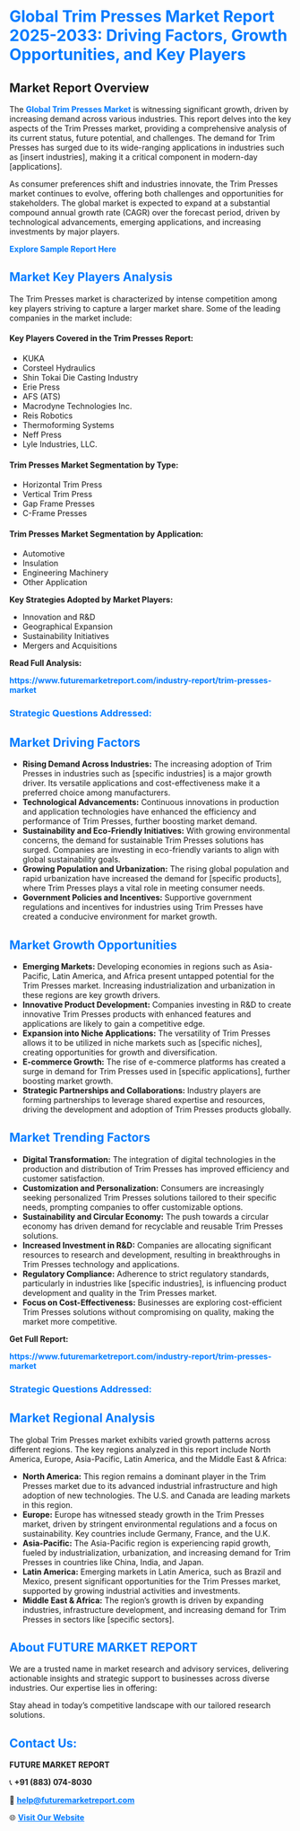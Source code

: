 <h1 style="color: #007BFF;">Global Trim Presses Market Report 2025-2033: Driving Factors, Growth Opportunities, and Key Players</h1>

<section id="overview">
<h2>Market Report Overview</h2>
<p>The <a href="https://www.futuremarketreport.com/industry-report/trim-presses-market" style="color: #007BFF; text-decoration: none;"><strong>Global Trim Presses Market</strong></a> is witnessing significant growth, driven by increasing demand across various industries. This report delves into the key aspects of the Trim Presses market, providing a comprehensive analysis of its current status, future potential, and challenges. The demand for Trim Presses has surged due to its wide-ranging applications in industries such as [insert industries], making it a critical component in modern-day [applications].</p>
<p>As consumer preferences shift and industries innovate, the Trim Presses market continues to evolve, offering both challenges and opportunities for stakeholders. The global market is expected to expand at a substantial compound annual growth rate (CAGR) over the forecast period, driven by technological advancements, emerging applications, and increasing investments by major players.</p>
</section>

<section id="overview">
<p><a href="https://www.futuremarketreport.com/request-sample/reportId=87593" style="color: #007BFF; text-decoration: none;"><strong>Explore Sample Report Here</strong></a></p>
</section>

<section id="key-players">
<h2 style="color: #007BFF;">Market Key Players Analysis</h2>
<p>The Trim Presses market is characterized by intense competition among key players striving to capture a larger market share. Some of the leading companies in the market include:</p>
<h4>Key Players Covered in the Trim Presses Report:</h4>
<ul><li>KUKA</li><li>Corsteel Hydraulics</li><li>Shin Tokai Die Casting Industry</li><li>Erie Press</li><li>AFS (ATS)</li><li>Macrodyne Technologies Inc.</li><li>Reis Robotics</li><li>Thermoforming Systems</li><li>Neff Press</li><li>Lyle Industries, LLC.</li></ul>
<h4>Trim Presses Market Segmentation by Type:</h4>
<ul><li>Horizontal Trim Press</li><li>Vertical Trim Press</li><li>Gap Frame Presses</li><li>C-Frame Presses</li></ul>

<h4>Trim Presses Market Segmentation by Application:</h4>
<ul><li>Automotive</li><li>Insulation</li><li>Engineering Machinery</li><li>Other Application</li></ul>
<p><strong>Key Strategies Adopted by Market Players:</strong></p>
<ul>
<li>Innovation and R&D</li>
<li>Geographical Expansion</li>
<li>Sustainability Initiatives</li>
<li>Mergers and Acquisitions</li>
</ul>
</section>

<section>
<p><strong>Read Full Analysis: </strong></p><a href="https://www.futuremarketreport.com/industry-report/trim-presses-market" style="color: #007BFF; text-decoration: none;"><strong>https://www.futuremarketreport.com/industry-report/trim-presses-market</strong></a>
<h3 style="color: #007BFF;">Strategic Questions Addressed:</h3>
</section>

<section id="driving-factors">
<h2 style="color: #007BFF;">Market Driving Factors</h2>
<ul>
<li><strong>Rising Demand Across Industries:</strong> The increasing adoption of Trim Presses in industries such as [specific industries] is a major growth driver. Its versatile applications and cost-effectiveness make it a preferred choice among manufacturers.</li>
<li><strong>Technological Advancements:</strong> Continuous innovations in production and application technologies have enhanced the efficiency and performance of Trim Presses, further boosting market demand.</li>
<li><strong>Sustainability and Eco-Friendly Initiatives:</strong> With growing environmental concerns, the demand for sustainable Trim Presses solutions has surged. Companies are investing in eco-friendly variants to align with global sustainability goals.</li>
<li><strong>Growing Population and Urbanization:</strong> The rising global population and rapid urbanization have increased the demand for [specific products], where Trim Presses plays a vital role in meeting consumer needs.</li>
<li><strong>Government Policies and Incentives:</strong> Supportive government regulations and incentives for industries using Trim Presses have created a conducive environment for market growth.</li>
</ul>
</section>

<section id="growth-opportunities">
<h2 style="color: #007BFF;">Market Growth Opportunities</h2>
<ul>
<li><strong>Emerging Markets:</strong> Developing economies in regions such as Asia-Pacific, Latin America, and Africa present untapped potential for the Trim Presses market. Increasing industrialization and urbanization in these regions are key growth drivers.</li>
<li><strong>Innovative Product Development:</strong> Companies investing in R&D to create innovative Trim Presses products with enhanced features and applications are likely to gain a competitive edge.</li>
<li><strong>Expansion into Niche Applications:</strong> The versatility of Trim Presses allows it to be utilized in niche markets such as [specific niches], creating opportunities for growth and diversification.</li>
<li><strong>E-commerce Growth:</strong> The rise of e-commerce platforms has created a surge in demand for Trim Presses used in [specific applications], further boosting market growth.</li>
<li><strong>Strategic Partnerships and Collaborations:</strong> Industry players are forming partnerships to leverage shared expertise and resources, driving the development and adoption of Trim Presses products globally.</li>
</ul>
</section>

<section id="trending-factors">
<h2 style="color: #007BFF;">Market Trending Factors</h2>
<ul>
<li><strong>Digital Transformation:</strong> The integration of digital technologies in the production and distribution of Trim Presses has improved efficiency and customer satisfaction.</li>
<li><strong>Customization and Personalization:</strong> Consumers are increasingly seeking personalized Trim Presses solutions tailored to their specific needs, prompting companies to offer customizable options.</li>
<li><strong>Sustainability and Circular Economy:</strong> The push towards a circular economy has driven demand for recyclable and reusable Trim Presses solutions.</li>
<li><strong>Increased Investment in R&D:</strong> Companies are allocating significant resources to research and development, resulting in breakthroughs in Trim Presses technology and applications.</li>
<li><strong>Regulatory Compliance:</strong> Adherence to strict regulatory standards, particularly in industries like [specific industries], is influencing product development and quality in the Trim Presses market.</li>
<li><strong>Focus on Cost-Effectiveness:</strong> Businesses are exploring cost-efficient Trim Presses solutions without compromising on quality, making the market more competitive.</li>
</ul>
</section>

<section>
<p><strong>Get Full Report: </strong></p><a href="https://www.futuremarketreport.com/industry-report/trim-presses-market" style="color: #007BFF; text-decoration: none;"><strong>https://www.futuremarketreport.com/industry-report/trim-presses-market</strong></a>
<h3 style="color: #007BFF;">Strategic Questions Addressed:</h3>
</section>


<section id="regional-analysis">
<h2 style="color: #007BFF;">Market Regional Analysis</h2>
<p>The global Trim Presses market exhibits varied growth patterns across different regions. The key regions analyzed in this report include North America, Europe, Asia-Pacific, Latin America, and the Middle East & Africa:</p>
<ul>
<li><strong>North America:</strong> This region remains a dominant player in the Trim Presses market due to its advanced industrial infrastructure and high adoption of new technologies. The U.S. and Canada are leading markets in this region.</li>
<li><strong>Europe:</strong> Europe has witnessed steady growth in the Trim Presses market, driven by stringent environmental regulations and a focus on sustainability. Key countries include Germany, France, and the U.K.</li>
<li><strong>Asia-Pacific:</strong> The Asia-Pacific region is experiencing rapid growth, fueled by industrialization, urbanization, and increasing demand for Trim Presses in countries like China, India, and Japan.</li>
<li><strong>Latin America:</strong> Emerging markets in Latin America, such as Brazil and Mexico, present significant opportunities for the Trim Presses market, supported by growing industrial activities and investments.</li>
<li><strong>Middle East & Africa:</strong> The region’s growth is driven by expanding industries, infrastructure development, and increasing demand for Trim Presses in sectors like [specific sectors].</li>
</ul>
</section>

<footer>
<h2 style="color: #007BFF;">About FUTURE MARKET REPORT</h2>
<p>We are a trusted name in market research and advisory services, delivering actionable insights and strategic support to businesses across diverse industries. Our expertise lies in offering:</p>

<p>Stay ahead in today’s competitive landscape with our tailored research solutions.</p>

<h2 style="color: #007BFF;">Contact Us:</h2>
<p><strong>FUTURE MARKET REPORT</strong></p>
<p>📞 <strong>+91 (883) 074-8030</strong></p>
<p>📧 <strong><a href="mailto:help@futuremarketreport.com" style="color: #007BFF;">help@futuremarketreport.com</a></strong></p>
<p>🌐 <strong><a href="https://www.futuremarketreport.com/" style="color: #007BFF;">Visit Our Website</a></strong></p>
</footer>